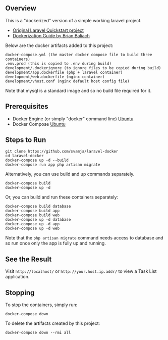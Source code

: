 
## Overview

This is a "dockerized" version of a simple working laravel project.

* [Original Laravel Quickstart project](https://github.com/laravel/quickstart-basic)
* [Dockerization Guide by Brian Baliach](https://balysnotes.com/single_post/Brian_Baliach/051032437815811656) 

Below are the docker artifacts added to this project:
   
    docker-compose.yml (the master docker compose file to build three containers)
    .env.prod (this is copied to .env during build)
    development/.dockerignore (to ignore files to be copied during build)
    development/app.dockerfile (php + laravel container)
    development/web.dockerfile (nginx container)
    development/vhost.conf (nginx default host config file)

Note that mysql is a standard image and so no build file required for it.

## Prerequisites

* Docker Engine (or simply "docker" command line) [Ubuntu](https://docs.docker.com/v17.09/engine/installation/linux/docker-ce/ubuntu/)
* Docker Compose [Ubuntu](https://docs.docker.com/compose/install/)

## Steps to Run

    git clone https://github.com/svamja/laravel-docker
    cd laravel-docker
    docker-compose up -d --build
    docker-compose run app php artisan migrate

Alternatively, you can use build and up commands separately.

    docker-compose build
    docker-compose up -d

Or, you can build and run these containers separately:

    docker-compose build database
    docker-compose build app
    docker-compose build web
    docker-compose up -d database
    docker-compose up -d app
    docker-compose up -d web

Note that the `php artisan migrate` command needs access to database and so run once only the app is fully up and running.


## See the Result

Visit `http://localhost/` or `http://your.host.ip.addr/` to view a Task List application.


## Stopping

To stop the containers, simply run:

    docker-compose down

To delete the artifacts created by this project:

    docker-compose down --rmi all


